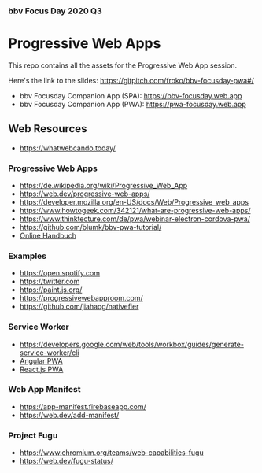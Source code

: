 ### bbv Focus Day 2020 Q3

# Progressive Web Apps

This repo contains all the assets for the Progressive Web App session.

Here's the link to the slides: https://gitpitch.com/froko/bbv-focusday-pwa#/

- bbv Focusday Companion App (SPA): https://bbv-focusday.web.app
- bbv Focusday Companion App (PWA): https://pwa-focusday.web.app

## Web Resources

- https://whatwebcando.today/

### Progressive Web Apps

- https://de.wikipedia.org/wiki/Progressive_Web_App
- https://web.dev/progressive-web-apps/
- https://developer.mozilla.org/en-US/docs/Web/Progressive_web_apps
- https://www.howtogeek.com/342121/what-are-progressive-web-apps/
- https://www.thinktecture.com/de/pwa/webinar-electron-cordova-pwa/
- https://github.com/blumk/bbv-pwa-tutorial/
- [Online Handbuch](https://s3-eu-west-1.amazonaws.com/gxmedia.galileo-press.de/leseproben/4707/leseprobe_rheinwerk_progressive_web_apps_praxisbuch.pdf)

### Examples

- https://open.spotify.com
- https://twitter.com
- https://paint.js.org/
- https://progressivewebapproom.com/
- https://github.com/jiahaog/nativefier

### Service Worker

- https://developers.google.com/web/tools/workbox/guides/generate-service-worker/cli
- [Angular PWA](https://angular.io/guide/service-worker-intro)
- [React.js PWA](https://www.reactpwa.com/)

### Web App Manifest

- https://app-manifest.firebaseapp.com/
- https://web.dev/add-manifest/

### Project Fugu

- https://www.chromium.org/teams/web-capabilities-fugu
- https://web.dev/fugu-status/
